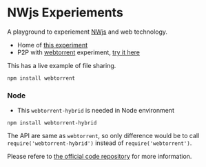 NWjs Experiements
=================

A playground to experiement [NWjs][1] and web technology.

 - Home of [this experiment][ex1]
 - P2P with [webtorrent][2] experiment, [try it here][ex2]

This has a live example of file sharing.

```
npm install webtorrent
```


### Node

 - This `webtorrent-hybrid` is needed in Node environment

```
npm install webtorrent-hybrid
```

The API are same as `webtorrent`, so only difference would be to call `require('webtorrent-hybrid')` instead of `require('webtorrent')`. 

Please refere to [the official code repository][3] for more information. 

























[1]: https://nwjs.io/
[2]: https://webtorrent.io/intro
[3]: https://github.com/webtorrent/webtorrent-hybrid

[ex1]: https://saumya.github.io/NWjs
[ex2]: https://saumya.github.io/NWjs/app/share.html